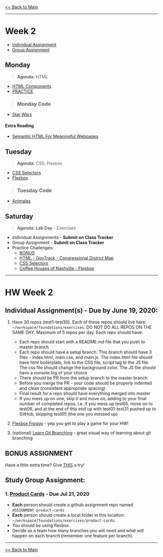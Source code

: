 [<< Back to Main](../README.md)

---

# Week 2
- [Individual Assignment](#hw-week-2)
- [Group Assignment](#study-group-assignment)

## Monday
> **Agenda:** HTML
- [HTML Components](HTML_Components.md)
- [PRACTICE](HTML_Components.md#practice)

> ### Monday Code
- [Star Wars](./code/html101)

#### Extra Reading
- [Semantic HTML For Meaningful Webpages](https://seekbrevity.com/semantic-markup-important-web-design/)

## Tuesday
> **Agenda:** CSS, Flexbox
- [CSS Selectors](CSS_SELECTORS.md)
- [Flexbox](FLEXBOX.md)

> ### Tuesday Code
- [Animales](./code/flexbox-intro)

## Saturday
> **Agenda:** **Lab Day** - Exercises
- Individual Assignments - **Submit on Class Tracker**
- Group Assignment - **Submit on Class Tracker**
- Practice Challenges:
    - [BONUS](#bonus-assignment)
    - [HTML - GovTrack - Congressional District Map](HTML_Components.md#practice)
    - [CSS Selectors](CSS_SELECTORS.md#practice)
    - [Coffee Houses of Nashville - Flexbox](FLEXBOX.md#practice-coffee-houses-of-nashville)
---
# HW Week 2
## Individual Assignment(s) - Due by June 19, 2020:
1.  Have 30 repos (test1-test30). Each of these repos should live here: `~/workspace/foundations/exercises`.  DO NOT DO ALL REPOS ON THE SAME DAY.  Maximum of 5 repos per day.  Each repo should have:
    * Each repo should start with a README.md file that you push to master branch
    * Each repo should have a setup branch. This branch should have 3 files - index.html, main.css, and main.js. The index.html file should have html boilerplate, link to the CSS file, script tag to the JS file. The css file should change the background color.  The JS file should have a console.log of your choice
    * There should be PR from the setup branch to the master branch
    * Before you merge the PR - your code should be properly indented and clean (consistent appropriate spacing)
    * Final result for a repo should have everything merged into master
    * If you mess up on one, skip it and move on, adding to your final number of completed repos. i.e. if you mess up test05, move on to test06, and at the end of this end up with test01-test31 pushed up to GitHub, skipping test05 (the one you messed up)

2.  [Flexbox Froggy](https://flexboxfroggy.com/) - yep you get to play a game for your HW!
3.  (optional) [Learn Git Branching](https://learngitbranching.js.org/?locale=en_US)  - great visual way of learning about git branching

## BONUS ASSIGNMENT
Have a little extra time?  Give [THIS](https://github.com/nss-nightclass-projects/exercise-vault/blob/master/CSS_theme_challenge.md) a try!

## Study Group Assignment:
### 1. [Product Cards](https://github.com/nss-nightclass-projects/exercise-vault/blob/master/HTML_CSS_product_cards.md) - Due Jul 21, 2020
- **Each** person should create a github assignment repo named `ASSIGNMENT-product-cards`
-  **Each** person should create a local folder in this location: `~/workspace/foundations/exercises/product-cards`. 
- You should be using flexbox. 
- Decide as a team how many branches you will need and what will happen on each branch (remember one feature per branch).

---
[<< Back to Main](../README.md)

